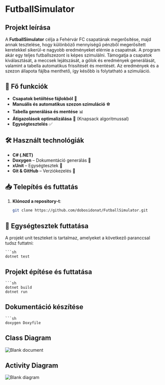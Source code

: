 # FutballSimulator

## Projekt leírása
A **FutballSimulator** célja a Fehérvár FC csapatának megerősítése, majd annak tesztelése, hogy különböző mennyiségű pénzből megerősített keretekkel sikerül-e nagyobb eredményeket elérnie a csapatnak.
A program akár egy teljes futballszezont is képes szimulálni. Támogatja a csapatok kiválasztását, a meccsek lejátszását, a gólok és eredmények generálását, valamint a tabella automatikus frissítését és mentését. Az eredmények és a szezon állapota fájlba menthető, így később is folytatható a szimuláció.

## 🚀 Fő funkciók
- **Csapatok betöltése fájlokból** 📂
- **Manuális és automatikus szezon szimuláció** ⚽
- **Tabella generálása és mentése** 📊
- **Átigazolások optimalizálása** 🔄 (Knapsack algoritmussal)
- **Egységtesztelés** ✅

## 🛠️ Használt technológiák
- **C# (.NET)**
- **Doxygen** – Dokumentáció generálás 📖
- **xUnit** – Egységtesztek 🔬
- **Git & GitHub** – Verziókezelés 🔗

## 📥 Telepítés és futtatás
1. **Klónozd a repository-t**:
   ```sh
   git clone https://github.com/dobosidonat/FutballSimulator.git

## 🧪 Egységtesztek futtatása

A projekt unit teszteket is tartalmaz, amelyeket a következő paranccsal tudsz futtatni:

	```sh
	dotnet test

## Projekt építése és futtatása

	```sh
	dotnet build
	dotnet run

## Dokumentáció készítése

	```sh
	doxygen Doxyfile

## Class Diagram

![Blank document](https://github.com/user-attachments/assets/1d69aed6-3b64-4bc2-9a40-5d9d1fe56461)

## Activity Diagram

![Blank diagram](https://github.com/user-attachments/assets/99ad2a84-9da9-47c3-bfed-b7bd515e4159)

